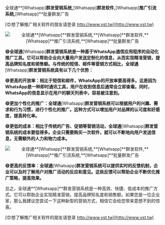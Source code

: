 全球通**[Whatsapp]**群发营销系统,**[Whatsapp]**群发软件,**[Whatsapp]**推广引流系统,**[Whatsapp]**批量群发广告

[😍想了解推广相关软件的朋友请登录 http://www.vst.tw](http://www.vst.tw)

 <center><img src="https://vst.tw/MP4/tuiguang/png/5.png" alt="全球通**[Whatsapp]**群发营销系统,**[Whatsapp]**群发软件,**[Whatsapp]**推广引流系统,**[Whatsapp]**批量群发广告"></center>

**😄全球通**[Whatsapp]**群发营销系统是一种基于WhatsApp通信应用程序的自动化推广工具。它可以帮助企业向大量用户发送定制化的信息，从而实现精准营销，提高品牌知名度和销售额。与传统的短信、邮件等营销方式相比，全球通**[Whatsapp]**群发营销系统具有以下几个优势：**

**😄更高的开放率：相比于短信和邮件，WhatsApp的开放率要高得多。这是因为WhatsApp是一种即时通讯工具，用户在收到信息后通常会立即查看。同时，WhatsApp的信息显示在用户的聊天列表中，容易被注意到。**

**😄更加个性化的推广：全球通**[Whatsapp]**群发营销系统可以根据用户的兴趣、需求和行为习惯，进行个性化的推广。这种方式可以增加用户对品牌的认可度和好感度，提高转化率。**

**😄更低的成本：相比于传统的广告、促销等营销活动，全球通**[Whatsapp]**群发营销系统的成本要低得多。企业只需要购买一次软件，就可以不断地向用户发送信息，无需额外的人力和物力成本。**

 <center><img src="https://vst.tw/MP4/tuiguang/png/6.png" alt="全球通**[Whatsapp]**群发营销系统,**[Whatsapp]**群发软件,**[Whatsapp]**推广引流系统,**[Whatsapp]**批量群发广告"></center>

**😄更高的反馈率：全球通**[Whatsapp]**群发营销系统可以提供实时的反馈机制，企业可以及时了解用户对推广活动的反应和意见。这些反馈可以帮助企业不断优化推广策略，提高效果。**

总之，全球通**[Whatsapp]**群发营销系统是一种高效、快捷、低成本的推广方式。它可以帮助企业实现精准营销，提高品牌知名度和销售额。如果您是一位企业家，那么我建议您尝试一下这种新型的营销方式，相信它会给您带来意想不到的惊喜。

[😍想了解推广相关软件的朋友请登录 http://www.vst.tw](http://www.vst.tw)



